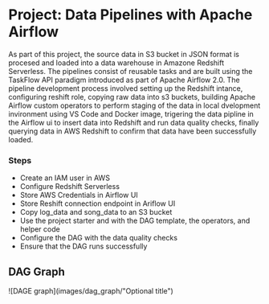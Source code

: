 # Project: Data Pipelines with Apache Airflow

As part of this project, the source data in S3 bucket in JSON format is procesed and loaded into a data warehouse in Amazone Redshift Serverless. The pipelines consist of reusable tasks and are built using
the TaskFlow API paradigm introduced as part of Apache Airflow 2.0.  The pipeline development process involved setting up the Redshift intance, configuring reshift role, copying raw data into s3 buckets, building Apache Airflow custom operators to perform staging of the data in local dvelopment invironment using VS Code and Docker image, trigering the data pipline in the Airflow ui to insert data into Redshift and run data quality checks, finally querying data in AWS Redshift to confirm that data have been successfully loaded.

### Steps

  - Create an IAM user in AWS
  - Configure Redshift Serverless
  - Store AWS Credentials in Airflow UI
  - Store Reshift connection endpoint in Ariflow UI
  - Copy log_data and song_data to an S3 bucket
  - Use the project starter and with the DAG template, the operators, and helper code
  - Configure the DAG with the data quality checks
  - Ensure that the DAG runs successfully

## DAG Graph
![DAGE graph](images/dag_graph/"Optional title")

